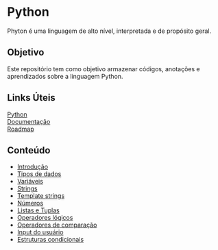 # Python

Phyton é uma linguagem de alto nível, interpretada e de propósito geral.

## Objetivo

Este repositório tem como objetivo armazenar códigos, anotações e aprendizados sobre a linguagem Python.

## Links Úteis

[Python](https://www.python.org/) <br>
[Documentação](https://www.python.org/doc/)  <br>
[Roadmap](https://roadmap.sh/python)

## Conteúdo

- [Introdução](https://github.com/hulysses/learning-python/blob/main/introduction/main.py)
- [Tipos de dados](https://github.com/hulysses/learning-python/blob/main/introduction/data_types.py)
- [Variáveis](https://github.com/hulysses/learning-python/blob/main/introduction/variables.py)
- [Strings](https://github.com/hulysses/learning-python/blob/main/introduction/string_operators.py)
- [Template strings](https://github.com/hulysses/learning-python/blob/main/introduction/template_strings.py)
- [Números](https://github.com/hulysses/learning-python/blob/main/introduction/math_operators.py)
- [Listas e Tuplas](https://github.com/hulysses/learning-python/blob/main/introduction/list_operators.py)
- [Operadores lógicos](https://github.com/hulysses/learning-python/blob/main/introduction/logical_operators.py)
- [Operadores de comparação](https://github.com/hulysses/learning-python/blob/main/introduction/comparison_operators.py)
- [Input do usuário](https://github.com/hulysses/learning-python/blob/main/introduction/input_data.py)
- [Estruturas condicionais](https://github.com/hulysses/learning-python/blob/main/introduction/conditional_structure.py)
